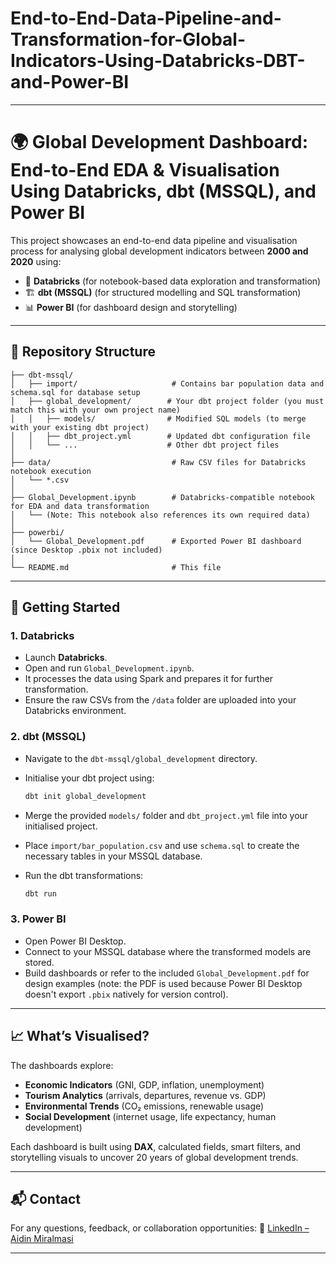 # End-to-End-Data-Pipeline-and-Transformation-for-Global-Indicators-Using-Databricks-DBT-and-Power-BI

---

# 🌍 Global Development Dashboard: End-to-End EDA & Visualisation Using Databricks, dbt (MSSQL), and Power BI

This project showcases an end-to-end data pipeline and visualisation process for analysing global development indicators between **2000 and 2020** using:

* 🧠 **Databricks** (for notebook-based data exploration and transformation)
* 🏗️ **dbt (MSSQL)** (for structured modelling and SQL transformation)
* 📊 **Power BI** (for dashboard design and storytelling)

---

## 📁 Repository Structure

```
├── dbt-mssql/
│   ├── import/                     # Contains bar population data and schema.sql for database setup
│   ├── global_development/        # Your dbt project folder (you must match this with your own project name)
│   │   ├── models/                # Modified SQL models (to merge with your existing dbt project)
│   │   ├── dbt_project.yml        # Updated dbt configuration file
│   │   └── ...                    # Other dbt project files
│
├── data/                           # Raw CSV files for Databricks notebook execution
│   └── *.csv
│
├── Global_Development.ipynb        # Databricks-compatible notebook for EDA and data transformation
│   └── (Note: This notebook also references its own required data)
│
├── powerbi/
│   └── Global_Development.pdf      # Exported Power BI dashboard (since Desktop .pbix not included)
│
└── README.md                       # This file

```

---

## 🚀 Getting Started

### 1. Databricks

* Launch **Databricks**.
* Open and run `Global_Development.ipynb`.
* It processes the data using Spark and prepares it for further transformation.
* Ensure the raw CSVs from the `/data` folder are uploaded into your Databricks environment.

### 2. dbt (MSSQL)

* Navigate to the `dbt-mssql/global_development` directory.
* Initialise your dbt project using:

  ```bash
  dbt init global_development
  ```
* Merge the provided `models/` folder and `dbt_project.yml` file into your initialised project.
* Place `import/bar_population.csv` and use `schema.sql` to create the necessary tables in your MSSQL database.
* Run the dbt transformations:

  ```bash
  dbt run
  ```

### 3. Power BI

* Open Power BI Desktop.
* Connect to your MSSQL database where the transformed models are stored.
* Build dashboards or refer to the included `Global_Development.pdf` for design examples (note: the PDF is used because Power BI Desktop doesn't export `.pbix` natively for version control).

---

## 📈 What’s Visualised?

The dashboards explore:

* **Economic Indicators** (GNI, GDP, inflation, unemployment)
* **Tourism Analytics** (arrivals, departures, revenue vs. GDP)
* **Environmental Trends** (CO₂ emissions, renewable usage)
* **Social Development** (internet usage, life expectancy, human development)

Each dashboard is built using **DAX**, calculated fields, smart filters, and storytelling visuals to uncover 20 years of global development trends.

---

## 📬 Contact

For any questions, feedback, or collaboration opportunities:
🔗 [LinkedIn – Aidin Miralmasi](https://www.linkedin.com/in/aidin-miralmasi)

---

